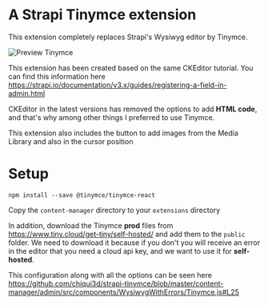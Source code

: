 # A Strapi Tinymce extension

This extension completely replaces Strapi's Wysiwyg editor by Tinymce.

![Preview Tinymce](https://image.prntscr.com/image/IisLzweeReenNXlonpIxNg.png "Preview Tinymce")


This extension has been created based on the same CKEditor tutorial. You can find this information here https://strapi.io/documentation/v3.x/guides/registering-a-field-in-admin.html

CKEditor in the latest versions has removed the options to add **HTML code**, and that's why among other things I preferred to use Tinymce.

This extension also includes the button to add images from the Media Library and also in the cursor position

# Setup

`npm install --save @tinymce/tinymce-react`

Copy the `content-manager` directory to your `extensions` directory

In addition, download the Tinymce **prod** files from https://www.tiny.cloud/get-tiny/self-hosted/ and add them to the `public` folder.
We need to download it because if you don't you will receive an error in the editor that you need a cloud api key, and we want to use it for **self-hosted**.

This configuration along with all the options can be seen here https://github.com/chiqui3d/strapi-tinymce/blob/master/content-manager/admin/src/components/WysiwygWithErrors/Tinymce.js#L25
